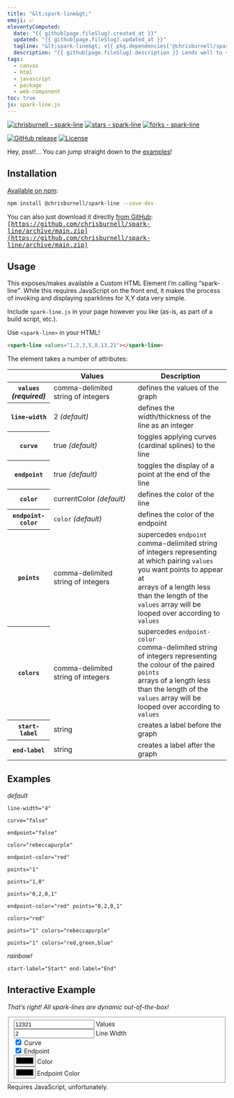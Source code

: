 ```yaml
---
title: "&lt;spark-line&gt;"
emoji: 📈
eleventyComputed:
  date: "{{ github[page.fileSlug].created_at }}"
  updated: "{{ github[page.fileSlug].updated_at }}"
  tagline: "&lt;spark-line&gt; v{{ pkg.dependencies['@chrisburnell/spark-line'] | replace('^', '') }}"
  description: "{{ github[page.fileSlug].description }} Lends well to <a href=\"/pentatonic/\">“automusic”</a>."
tags:
  - canvas
  - html
  - javascript
  - package
  - web-component
toc: true
js: spark-line.js
---
```


[![chrisburnell - spark-line](https://img.shields.io/static/v1?label=chrisburnell&message=spark-line&color=5f8aa6&logo=github)](https://github.com/chrisburnell/spark-line "Go to GitHub repo") [![stars - spark-line](https://img.shields.io/github/stars/chrisburnell/spark-line?style=social)](https://github.com/chrisburnell/spark-line) [![forks - spark-line](https://img.shields.io/github/forks/chrisburnell/spark-line?style=social)](https://github.com/chrisburnell/spark-line)

[![GitHub release](https://img.shields.io/github/release/chrisburnell/spark-line?include_prereleases=&sort=semver&color=5f8aa6)](https://github.com/chrisburnell/spark-line/releases/) [![License](https://img.shields.io/badge/License-CC0-5f8aa6)](https://github.com/chrisburnell/spark-line/blob/main/LICENSE)

<figure>
    <spark-line values="0,0,2,5,7,13,13,18,14,11,19,44,37,37,38,27,23,9,6,5,6,1,1,2,1,0" key-start="23" endpoint-color="#eb2d36" class="pentatonic"></spark-line>
</figure>

<div class="box">
    <p>Hey, psst!… You can jump straight down to the <a href="#examples">examples</a>!</p>
</div>

## Installation

[Available on npm](https://www.npmjs.com/package/@chrisburnell/spark-line):

```bash
npm install @chrisburnell/spark-line --save-dev
```

You can also just download it directly [from GitHub](https://github.com/chrisburnell/spark-line):<br><samp>[https://github.com/chrisburnell/spark-line/archive/main.zip](https://github.com/chrisburnell/spark-line/archive/main.zip)</samp>

## Usage

This exposes/makes available a Custom HTML Element I’m calling <q>spark-line</q>. While this requires JavaScript on the front end, it makes the process of invoking and displaying sparklines for X,Y data very simple.

Include `spark-line.js` in your page however you like (as-is, as part of a build script, etc.).

Use `<spark-line>` in your HTML!

```html
<spark-line values="1,2,3,5,8,13,21"></spark-line>
```

The element takes a number of attributes:

<table>
    <thead>
        <tr>
            <th> </th>
            <th>Values</th>
            <th>Description</th>
        </tr>
    </thead>
    <tbody>
        <tr>
            <th><code>values</code><br><em>(required)</em></th>
            <td>
                comma-delimited string of integers
            </td>
            <td>defines the values of the graph</td>
        </tr>
        <tr>
            <th><code>line-width</code></th>
            <td style="white-space:nowrap">
                2 <em>(default)</em>
            </td>
            <td>defines the width/thickness of the line as an integer</td>
        </tr>
        <tr>
            <th><code>curve</code></th>
            <td style="white-space:nowrap">
                true <em>(default)</em>
            </td>
            <td>toggles applying curves (cardinal splines) to the line</td>
        </tr>
        <tr>
            <th><code>endpoint</code></th>
            <td style="white-space:nowrap">
                true <em>(default)</em>
            </td>
            <td>toggles the display of a point at the end of the line</td>
        </tr>
        <tr>
            <th><code>color</code></th>
            <td style="white-space:nowrap">
                currentColor <em>(default)</em>
            </td>
            <td>defines the color of the line</td>
        </tr>
        <tr>
            <th><code>endpoint-color</code></th>
            <td style="white-space:nowrap">
                <code>color</code> <em>(default)</em>
            </td>
            <td>defines the color of the endpoint</td>
        </tr>
        <tr>
            <th><code>points</code></th>
            <td>
                comma-delimited string of integers
            </td>
            <td>supercedes <code>endpoint</code><br>comma-delimited string of integers representing at which pairing <code>values</code> you want points to appear at<br>arrays of a length less than the length of the <code>values</code> array will be looped over according to <code>values</code></td>
        </tr>
        <tr>
            <th><code>colors</code></th>
            <td>
                comma-delimited string of integers
            </td>
            <td>supercedes <code>endpoint-color</code><br>comma-delimited string of integers representing the colour of the paired <code>points</code><br>arrays of a length less than the length of the <code>values</code> array will be looped over according to <code>values</code></td>
        </tr>
        <tr>
            <th><code>start-label</code></th>
            <td>
                string
            </td>
            <td>creates a label before the graph</td>
        </tr>
        <tr>
            <th><code>end-label</code></th>
            <td>
                string
            </td>
            <td>creates a label after the graph</td>
        </tr>
    </tbody>
</table>


## Examples

<div class=" [ grid ] [ shelf ] ">
    <article>
        <spark-line values="0,0,0,0,0,0,0,0,4,0,0,4,9,1,4,5,2,4,2,6,4,6,4,6,5,0"></spark-line>
        <p><em>default</em></p>
    </article>
    <article>
        <spark-line values="0,0,0,0,0,0,0,0,4,0,0,4,9,1,4,5,2,4,2,6,4,6,4,6,5,0" line-width="4"></spark-line>
        <p><code>line-width="4"</code></p>
    </article>
    <article>
        <spark-line values="0,0,0,0,0,0,0,0,4,0,0,4,9,1,4,5,2,4,2,6,4,6,4,6,5,0" curve="false"></spark-line>
        <p><code>curve="false"</code></p>
    </article>
    <article>
        <spark-line values="0,0,0,0,0,0,0,0,4,0,0,4,9,1,4,5,2,4,2,6,4,6,4,6,5,0" endpoint="false"></spark-line>
        <p><code>endpoint="false"</code></p>
    </article>
    <article>
        <spark-line values="0,0,0,0,0,0,0,0,4,0,0,4,9,1,4,5,2,4,2,6,4,6,4,6,5,0" color="rebeccapurple"></spark-line>
        <p><code>color="rebeccapurple"</code></p>
    </article>
    <article>
        <spark-line values="0,0,0,0,0,0,0,0,4,0,0,4,9,1,4,5,2,4,2,6,4,6,4,6,5,0" endpoint-color="red"></spark-line>
        <p><code>endpoint-color="red"</code></p>
    </article>
    <article>
        <spark-line values="0,0,0,0,0,0,0,0,4,0,0,4,9,1,4,5,2,4,2,6,4,6,4,6,5,0" points="1"></spark-line>
        <p><code>points="1"</code></p>
    </article>
    <article>
        <spark-line values="0,0,0,0,0,0,0,0,4,0,0,4,9,1,4,5,2,4,2,6,4,6,4,6,5,0" points="1,0" curve="false"></spark-line>
        <p><code>points="1,0"</code></p>
    </article>
    <article>
        <spark-line values="0,0,0,0,0,0,0,0,4,0,0,4,9,1,4,5,2,4,2,6,4,6,4,6,5,0" points="0,2,0,1" curve="false"></spark-line>
        <p><code>points="0,2,0,1"</code></p>
    </article>
    <article>
        <spark-line values="0,0,0,0,0,0,0,0,4,0,0,4,9,1,4,5,2,4,2,6,4,6,4,6,5,0" endpoint-color="red" points="0,2,0,1" curve="false"></spark-line>
        <p><code>endpoint-color="red" points="0,2,0,1"</code></p>
    </article>
    <article>
        <spark-line values="0,0,0,0,0,0,0,0,4,0,0,4,9,1,4,5,2,4,2,6,4,6,4,6,5,0" colors="red" curve="false"></spark-line>
        <p><code>colors="red"</code></p>
    </article>
    <article>
        <spark-line values="0,0,0,0,0,0,0,0,4,0,0,4,9,1,4,5,2,4,2,6,4,6,4,6,5,0" points="1" colors="rebeccapurple" curve="false"></spark-line>
        <p><code>points="1" colors="rebeccapurple"</code></p>
    </article>
    <article>
        <spark-line values="0,0,0,0,0,0,0,0,4,0,0,4,9,1,4,5,2,4,2,6,4,6,4,6,5,0" points="1" colors="red,green,blue" curve="false"></spark-line>
        <p><code>points="1" colors="red,green,blue"</code></p>
    </article>
    <article>
        <spark-line values="0,0,0,0,0,0,0,0,4,0,0,4,9,1,4,5,2,4,2,6,4,6,4,6,5,0" points="1" colors="red,red,red,red,red,red,red,red,green,red,red,green,violet,orange,green,blue,yellow,green,yellow,cyan,green,cyan,green,cyan,blue,red" curve="false"></spark-line>
        <p><em>rainbow!</em></p>
    </article>
    <article>
        <spark-line values="0,0,0,0,0,0,0,0,4,0,0,4,9,1,4,5,2,4,2,6,4,6,4,6,5,0" start-label="Start" end-label="End"></spark-line>
        <p><code>start-label="Start" end-label="End"</code></p>
    </article>
</div>

## Interactive Example

*That’s right! All spark-lines are dynamic out-of-the-box!*

<!-- </textarea> -->
<!-- '"´ -->
<form>
    <fieldset>
        <label><input id="input-values" type="text" pattern="[0-9]+" inputmode="numeric" value="12321" maxlength="26"> Values</label>
        <br>
        <label><input id="input-line-width" type="text" pattern="[1-5]" value="2" inputmode="numeric"> Line Width</label>
        <br>
        <label><input id="input-curve" type="checkbox" checked> Curve</label>
        <br>
        <label><input id="input-endpoint" type="checkbox" checked> Endpoint</label>
        <br>
        <label><input id="input-color" type="color" value="#000000"> Color</label>
        <br>
        <label><input id="input-endpoint-color" type="color" value="#000000"> Endpoint Color</label>
    </fieldset>
    <spark-line id="sparkline" class="pentatonic" style="margin-block-start: 0; align-self: center; justify-self: center;"></spark-line>
    <noscript>Requires JavaScript, unfortunately.</noscript>
</form>
